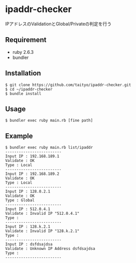 # ipaddr-checker
IPアドレスのValidationとGlobal/Privateの判定を行う

## Requirement
* ruby 2.6.3
* bundler

## Installation
```
$ git clone https://github.com/taityo/ipaddr-checker.git
$ cd ~/ipaddr-checker
$ bundle install
```

## Usage
```
$ bundler exec ruby main.rb [fine path]
```

## Example
```
$ bundler exec ruby main.rb list/ipaddr 
-------------------------
Input IP : 192.168.189.1
Validate : OK
Type : Local
-------------------------
Input IP : 192.168.189.2
Validate : OK
Type : Local
-------------------------
Input IP : 128.0.2.1
Validate : OK
Type : Global
-------------------------
Input IP : 512.0.4.1
Validate : Invalid IP "512.0.4.1"
Type : 
-------------------------
Input IP : 128.k.2.1
Validate : Invalid IP "128.k.2.1"
Type : 
-------------------------
Input IP : dsfdsajdsa
Validate : Unknown IP Address dsfdsajdsa
Type : 
-------------------------
```